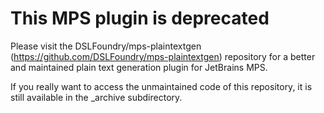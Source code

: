 This MPS plugin is deprecated 
==============================
Please visit the DSLFoundry/mps-plaintextgen (https://github.com/DSLFoundry/mps-plaintextgen) repository for a better and maintained plain text generation plugin for JetBrains MPS.

If you really want to access the unmaintained code of this repository, it is still available in the _archive subdirectory.